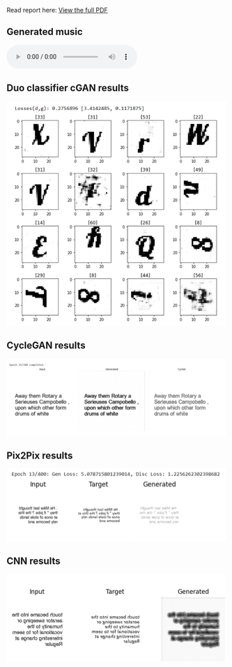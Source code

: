 
Read report here: [View the full PDF](./REPORT.pdf)

## Generated music
<audio controls>
  <source src="./music%20generation/mel.mp3" type="audio/mpeg">
</audio>

## Duo classifier cGAN results 
![duo classifier cGAN](./imgs/DUO_RESULT.png)

## CycleGAN results
![cycleGAN](./imgs/CycleGANr.png)

## Pix2Pix results
![pix2pix](./imgs/PIX2PIX.png)

## CNN results
![CNN](./imgs/CNN.png)
